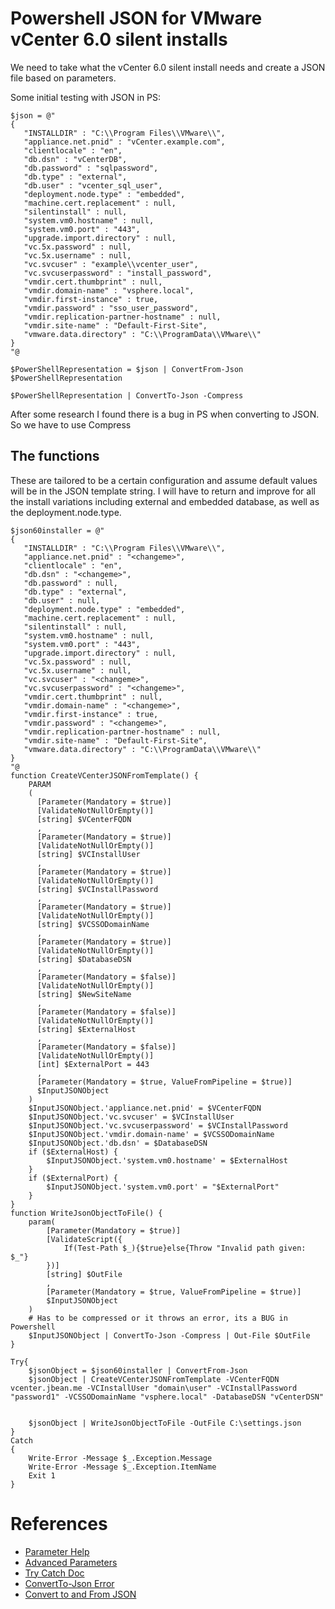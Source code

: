 # Powershell JSON for VMware vCenter 6.0 silent installs

We need to take what the vCenter 6.0 silent install needs and create a JSON file based on parameters. 

Some initial testing with JSON in PS:
    
    $json = @"
    {
       "INSTALLDIR" : "C:\\Program Files\\VMware\\",
       "appliance.net.pnid" : "vCenter.example.com",
       "clientlocale" : "en",
       "db.dsn" : "vCenterDB",
       "db.password" : "sqlpassword",
       "db.type" : "external",
       "db.user" : "vcenter_sql_user",
       "deployment.node.type" : "embedded",
       "machine.cert.replacement" : null,
       "silentinstall" : null,
       "system.vm0.hostname" : null,
       "system.vm0.port" : "443",
       "upgrade.import.directory" : null,
       "vc.5x.password" : null,
       "vc.5x.username" : null,
       "vc.svcuser" : "example\\vcenter_user",
       "vc.svcuserpassword" : "install_password",
       "vmdir.cert.thumbprint" : null,
       "vmdir.domain-name" : "vsphere.local",
       "vmdir.first-instance" : true,
       "vmdir.password" : "sso_user_password",
       "vmdir.replication-partner-hostname" : null,
       "vmdir.site-name" : "Default-First-Site",
       "vmware.data.directory" : "C:\\ProgramData\\VMware\\"
    }
    "@

    $PowerShellRepresentation = $json | ConvertFrom-Json
    $PowerShellRepresentation

    $PowerShellRepresentation | ConvertTo-Json -Compress

After some research I found there is a bug in PS when converting to JSON. So we have to use Compress

## The functions 
These are tailored to be a certain configuration and assume default values will be in the JSON template string. I will have to return and improve for all the install variations including external and embedded database, as well as the deployment.node.type.
    
    $json60installer = @"
    {
       "INSTALLDIR" : "C:\\Program Files\\VMware\\",
       "appliance.net.pnid" : "<changeme>",
       "clientlocale" : "en",
       "db.dsn" : "<changeme>",
       "db.password" : null,
       "db.type" : "external",
       "db.user" : null,
       "deployment.node.type" : "embedded",
       "machine.cert.replacement" : null,
       "silentinstall" : null,
       "system.vm0.hostname" : null,
       "system.vm0.port" : "443",
       "upgrade.import.directory" : null,
       "vc.5x.password" : null,
       "vc.5x.username" : null,
       "vc.svcuser" : "<changeme>",
       "vc.svcuserpassword" : "<changeme>",
       "vmdir.cert.thumbprint" : null,
       "vmdir.domain-name" : "<changeme>",
       "vmdir.first-instance" : true,
       "vmdir.password" : "<changeme>",
       "vmdir.replication-partner-hostname" : null,
       "vmdir.site-name" : "Default-First-Site",
       "vmware.data.directory" : "C:\\ProgramData\\VMware\\"
    }
    "@
    function CreateVCenterJSONFromTemplate() {
        PARAM
        (
          [Parameter(Mandatory = $true)]
          [ValidateNotNullOrEmpty()]
          [string] $VCenterFQDN
          ,
          [Parameter(Mandatory = $true)]
          [ValidateNotNullOrEmpty()]
          [string] $VCInstallUser
          ,
          [Parameter(Mandatory = $true)]
          [ValidateNotNullOrEmpty()]
          [string] $VCInstallPassword
          ,
          [Parameter(Mandatory = $true)]
          [ValidateNotNullOrEmpty()]
          [string] $VCSSODomainName
          ,
          [Parameter(Mandatory = $true)]
          [ValidateNotNullOrEmpty()]
          [string] $DatabaseDSN
          ,
          [Parameter(Mandatory = $false)]
          [ValidateNotNullOrEmpty()]
          [string] $NewSiteName
          ,
          [Parameter(Mandatory = $false)]
          [ValidateNotNullOrEmpty()]
          [string] $ExternalHost
          ,
          [Parameter(Mandatory = $false)]
          [ValidateNotNullOrEmpty()]
          [int] $ExternalPort = 443
          ,
          [Parameter(Mandatory = $true, ValueFromPipeline = $true)]
          $InputJSONObject
        )
        $InputJSONObject.'appliance.net.pnid' = $VCenterFQDN
        $InputJSONObject.'vc.svcuser' = $VCInstallUser
        $InputJSONObject.'vc.svcuserpassword' = $VCInstallPassword
        $InputJSONObject.'vmdir.domain-name' = $VCSSODomainName
        $InputJSONObject.'db.dsn' = $DatabaseDSN
        if ($ExternalHost) {
            $InputJSONObject.'system.vm0.hostname' = $ExternalHost
        }
        if ($ExternalPort) {
            $InputJSONObject.'system.vm0.port' = "$ExternalPort"
        }
    }
    function WriteJsonObjectToFile() {
        param(
            [Parameter(Mandatory = $true)]
            [ValidateScript({
                If(Test-Path $_){$true}else{Throw "Invalid path given: $_"}
            })]
            [string] $OutFile 
            ,
            [Parameter(Mandatory = $true, ValueFromPipeline = $true)]
            $InputJSONObject
        )
        # Has to be compressed or it throws an error, its a BUG in Powershell
        $InputJSONObject | ConvertTo-Json -Compress | Out-File $OutFile
    }

    Try{
        $jsonObject = $json60installer | ConvertFrom-Json
        $jsonObject | CreateVCenterJSONFromTemplate -VCenterFQDN vcenter.jbean.me -VCInstallUser "domain\user" -VCInstallPassword "password1" -VCSSODomainName "vsphere.local" -DatabaseDSN "vCenterDSN"
        
        
        $jsonObject | WriteJsonObjectToFile -OutFile C:\settings.json
    }
    Catch 
    {
        Write-Error -Message $_.Exception.Message 
        Write-Error -Message $_.Exception.ItemName
        Exit 1
    }



# References
* [Parameter Help](http://d-fens.ch/2014/12/04/validating-json-objects-with-powershell-advanced-function-parameters/)
* [Advanced Parameters](https://technet.microsoft.com/en-us/library/hh847743)
* [Try Catch Doc](http://www.vexasoft.com/blogs/powershell/7255220-powershell-tutorial-try-catch-finally-and-error-handling-in-powershell)
* [ConvertTo-Json Error](http://stackoverflow.com/questions/23552000/convertto-json-throws-error-when-using-a-string-terminating-in-backslash)
* [Convert to and From JSON](http://blogs.technet.com/b/heyscriptingguy/archive/2012/10/08/use-powershell-to-convert-to-or-from-json.aspx)

